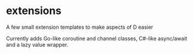 extensions
==========

A few small extension templates to make aspects of D easier

Currently adds Go-like coroutine and channel classes, C#-like async/await and a lazy value wrapper.
